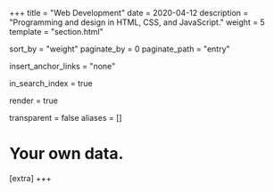 +++
title = "Web Development"
date = 2020-04-12
description = "Programming and design in HTML, CSS, and JavaScript."
weight = 5
template = "section.html"

sort_by = "weight"
paginate_by = 0
paginate_path = "entry"

insert_anchor_links = "none"

in_search_index = true

render = true

transparent = false
aliases = []

# Your own data.
[extra]
+++